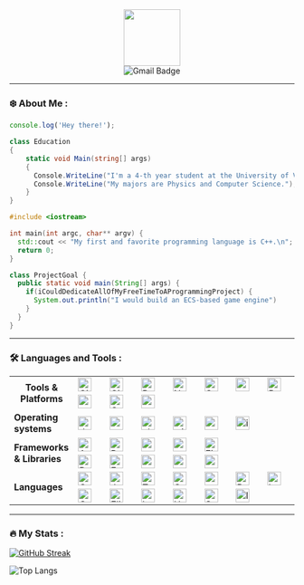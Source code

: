 <div id="header" align="center">
  <img src="https://media.giphy.com/media/M9gbBd9nbDrOTu1Mqx/giphy.gif" width="100"/>
</div>
<div id="badges" align="center">
  <img src="https://img.shields.io/badge/Gmail-D14836?style=for-the-badge&logo=gmail&logoColor=white" alt="Gmail Badge" href="mailto:huuquangcap@gmail.com"/>
</div>
<div align="center">
    <img src="https://komarev.com/ghpvc/?username=chopsticks-user&style=flat-square&color=blue" alt=""/>
</div>

---

### :snowflake: About Me :

```typescript
console.log('Hey there!');
```

```csharp
class Education
{
    static void Main(string[] args)
    {
      Console.WriteLine("I'm a 4-th year student at the University of Virginia.");
      Console.WriteLine("My majors are Physics and Computer Science.");
    }
}
```

```cpp
#include <iostream>

int main(int argc, char** argv) {
  std::cout << "My first and favorite programming language is C++.\n";
  return 0;
}
```

```java
class ProjectGoal {
  public static void main(String[] args) {
    if(iCouldDedicateAllOfMyFreeTimeToAProgrammingProject) {
      System.out.println("I would build an ECS-based game engine")
    }
  }
}
```

---

### :hammer_and_wrench: Languages and Tools :

<table>
  <tr>
    <td width=100 rowspan=2 align="center"><strong>Tools & Platforms</strong></td>
    <td width=100><img src="https://img.shields.io/badge/Git-F05032?style=flat-square&logo=git&logoColor=white" alt="Git" style="height: 24px"/></td>
    <td width=100><img src="https://img.shields.io/badge/Github%20Actions-282a2e?style=for-the-badge&logo=githubactions&logoColor=367cfe" alt="GithubActions" style="height: 24px;"/></td>
    <td width=100><img src="https://img.shields.io/badge/Docker-2496ED?style=flat-square&logo=docker&logoColor=white" alt="Docker" style="height: 24px;"/></td>
    <td width=100><img src="https://img.shields.io/badge/npm-CB3837?style=for-the-badge&logo=npm&logoColor=white" alt="NPM" style="height: 24px;"/></td>
    <td width=100><img src="https://img.shields.io/badge/gradle-02303A?style=for-the-badge&logo=gradle&logoColor=white" alt="Gradle" style="height: 24px;"/></td>
    <td width=100><img src="https://img.shields.io/badge/postgres-%23316192.svg?style=for-the-badge&logo=postgresql&logoColor=white" alt="postgres" style="height: 24px;"/></td>
    <td width=100><img src="https://img.shields.io/badge/Postman-FF6C37?style=flat-square&logo=postman&logoColor=white" alt="Postman" style="height: 24px;"/></td>
  </tr>
  <tr>
    <td><img src="https://img.shields.io/badge/android%20studio-346ac1?style=for-the-badge&logo=android%20studio&logoColor=white" alt="android-studio" style="height: 24px;"/></td>
    <td><img src="https://img.shields.io/badge/CMake-064F8C?style=for-the-badge&logo=cmake&logoColor=white" alt="CMake" style="height: 24px;"/></td>
    <td><img src="https://img.shields.io/badge/conan-6699CB.svg?style=for-the-badge&logo=conan&logoColor=white" alt="conan" style="height: 24px;"/></td>
  </tr>
  <tr>
    <td><strong>Operating systems</strong></td>
    <td><img src="https://img.shields.io/badge/Debian-A81D33?style=for-the-badge&logo=debian&logoColor=white" alt="debian" style="height: 24px;"/></td>
    <td><img src="https://img.shields.io/badge/Arch_Linux-1793D1?style=for-the-badge&logo=arch-linux&logoColor=white" alt="arch" style="height: 24px;"/></td>
    <td><img src="https://img.shields.io/badge/Ubuntu-E95420?style=for-the-badge&logo=ubuntu&logoColor=white" alt="ubuntu" style="height: 24px;"/></td>
    <td><img src="https://img.shields.io/badge/Windows-0078D6?style=for-the-badge&logo=windows&logoColor=white" alt="windows" style="height: 24px;"/></td>
    <td><img src="https://img.shields.io/badge/Android-3DDC84?style=for-the-badge&logo=android&logoColor=white" alt="android" style="height: 24px;"/></td>
    <td><img src="https://img.shields.io/badge/iOS-000000?style=for-the-badge&logo=ios&logoColor=white" alt="ios" style="height: 24px;"/></td>
  </tr>
  <tr>
    <td rowspan=2><strong>Frameworks & Libraries</strong></td>
    <td><img src="https://img.shields.io/badge/Angular-DD0031?style=for-the-badge&logo=angular&logoColor=white" alt="Angular" style="height: 24px;"/></td>
    <td><img src="https://img.shields.io/badge/React-20232A?style=for-the-badge&logo=react&logoColor=61DAFB" alt="React" style="height: 24px;"/></td>
<!--     <td><img src="https://img.shields.io/badge/next%20js-000000?style=for-the-badge&logo=nextdotjs&logoColor=white" alt="nextjs" style="height: 24px;"/></td> -->
    <td><img src="https://img.shields.io/badge/Spring-6DB33F?style=for-the-badge&logo=spring&logoColor=white" alt="spring" style="height: 24px;"/></td>
<!--     <td><img src="https://img.shields.io/badge/.NET-512BD4?style=for-the-badge&logo=dotnet&logoColor=white" alt="dotnet" style="height: 24px;"/></td> -->
    <td><img src="https://img.shields.io/badge/Express%20js-000000?style=for-the-badge&logo=express&logoColor=white" alt="expressJs" style="height: 24px;"/></td>
    <td><img src="https://img.shields.io/badge/firebase-ffca28?style=for-the-badge&logo=firebase&logoColor=black" alt="Firebase" style="height: 24px;"/></td>
  </tr>
  <tr>
    <td><img src="https://img.shields.io/badge/React_Native-20232A?style=for-the-badge&logo=react&logoColor=61DAFB" alt="ReactNative"style="height: 24px;"/></td>
    <td><img src="https://img.shields.io/badge/Expo-1B1F23?style=for-the-badge&logo=expo&logoColor=white" alt="Expo" style="height: 24px;"/></td>
<!--     <td><img src="https://img.shields.io/badge/tauri-%2324C8DB.svg?style=for-the-badge&logo=tauri&logoColor=%23FFFFFF" alt="tauri" style="height: 24px;"/></td> -->
    <td><img src="https://img.shields.io/badge/OpenGL-FFFFFF?style=for-the-badge&logo=opengl" alt="opengl" style="height: 24px;"/></td>
    <td><img src="https://img.shields.io/badge/Vulkan-AC162C?style=for-the-badge&logo=vulkan" alt="vulkan" style="height: 24px;"/></td>
    <td><img src="https://img.shields.io/badge/PyTorch-EE4C2C?style=for-the-badge&logo=pytorch&logoColor=white" alt="pytorch" style="height: 24px;"/></td>
  </tr>
  <tr>
    <td rowspan=2><strong>Languages</strong></td>
    <td><img src="https://img.shields.io/badge/C++-00599C?style=flat-square&logo=c%2B%2B&logoColor=white" alt="C++" style="height: 24px;"/></td>
    <td><img src="https://img.shields.io/badge/Java-007396?style=flat-square&logo=java&logoColor=white" alt="Java" style="height: 24px;"/></td>
    <td><img src="https://img.shields.io/badge/TypeScript-007ACC?style=flat-square&logo=typescript&logoColor=white" alt="TypeScript" style="height: 24px;"/></td>
    <td><img src="https://img.shields.io/badge/C-00599C?style=for-the-badge&logo=c&logoColor=white" alt="C" style="height: 24px;"/></td>
    <td><img src="https://img.shields.io/badge/c%23-%23239120.svg?style=for-the-badge&logo=csharp&logoColor=white" alt="csharp" style="height: 24px;"/></td>
    <td><img src="https://img.shields.io/badge/Python-3776AB?style=flat-square&logo=python&logoColor=white" alt="Python" style="height: 24px;"/></td>
    <td><img src="https://img.shields.io/badge/kotlin-%237F52FF.svg?style=for-the-badge&logo=kotlin&logoColor=white" alt="kotlin" style="height: 24px;"/></td>
  </tr>
  <tr>
    <td><img src="https://img.shields.io/badge/Go-00ADD8?style=flat-square&logo=go&logoColor=white" alt="Go" style="height: 24px;"/></td>
    <td><img src="https://img.shields.io/badge/Elixir-4B275F?style=for-the-badge&logo=elixir&logoColor=white" alt="Elixir" style="height: 24px;"/></td>
    <td><img src="https://img.shields.io/badge/GNU%20Bash-4EAA25?style=for-the-badge&logo=GNU%20Bash&logoColor=white" alt="bash" style="height: 24px;"/></td>
    <td><img src="https://img.shields.io/badge/HTML%2F%20CSS-E34F26?style=flat-square&logo=html5&logoColor=white" alt="HTML/CSS" style="height: 24px;"/></td>
    <td><img src="https://img.shields.io/badge/SQL-4479A1?style=flat-square&logo=postgresql&logoColor=white" alt="SQL" style="height: 24px;"/></td>
    <td><img src="https://img.shields.io/badge/latex-%23008080.svg?style=for-the-badge&logo=latex&logoColor=white" alt=latex style="height: 24px;"/></td>
<!--     <td><img src="https://img.shields.io/badge/rust-%23000000.svg?style=for-the-badge&logo=rust&logoColor=white" alt="rust" style="height: 24px;"/></td> -->
  </tr>
</table>

---

### :fire: My Stats :

[![GitHub Streak](http://github-readme-streak-stats.herokuapp.com?user=chopsticks-user&theme=dark&background=000000)](https://git.io/streak-stats)

![Top Langs](https://github-readme-stats-gamma-eight-95.vercel.app/api/top-langs/?username=chopsticks-user&include_orgs=true&layout=compact&theme=dark&background=000000&langs_count=30&hide=html,tex,jupyter%20notebook,roff,makefile,glsl&count-private=true)
